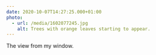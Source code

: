 ```yaml
---
date: 2020-10-07T14:27:25.000+01:00
photo:
  - url: /media/1602077245.jpg
    alt: Trees with orange leaves starting to appear.
---
```

The view from my window.
